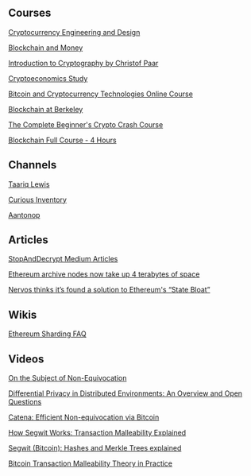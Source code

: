 Courses
-------
[Cryptocurrency Engineering and Design](https://ocw.mit.edu/courses/media-arts-and-sciences/mas-s62-cryptocurrency-engineering-and-design-spring-2018/lecture-videos/)

[Blockchain and Money](https://ocw.mit.edu/courses/sloan-school-of-management/15-s12-blockchain-and-money-fall-2018/video-lectures/)

[Introduction to Cryptography by Christof Paar](https://www.youtube.com/channel/UC1usFRN4LCMcfIV7UjHNuQg/videos)

[Cryptoeconomics Study](https://www.youtube.com/channel/UCGagQMCWglF-oGt8HKZfHNg/videos)

[Bitcoin and Cryptocurrency Technologies Online Course](https://www.youtube.com/channel/UCNcSSleedtfyDuhBvOQzFzQ/videos)

[Blockchain at Berkeley](https://www.youtube.com/c/BlockchainatBerkeley/videos)

[The Complete Beginner's Crypto Crash Course](https://www.youtube.com/playlist?list=PLU52pNodXIGdM6XDgHVG7DsPytlsrR_6b)

[Blockchain Full Course - 4 Hours](https://www.youtube.com/watch?v=QCvL-DWcojc)

Channels
-------
[Taariq Lewis](https://www.youtube.com/c/TaariqLewis/videos)

[Curious Inventory](https://www.youtube.com/c/CuriousInventor/videos)

[Aantonop](https://www.youtube.com/c/aantonop/videos)

Articles
-------
[StopAndDecrypt Medium Articles](https://hackernoon.com/u/stopanddecrypt)

[Ethereum archive nodes now take up 4 terabytes of space](https://decrypt.co/24779/ethereum-archive-nodes-now-take-up-4-terabytes-of-space)

[Nervos thinks it’s found a solution to Ethereum's “State Bloat”](https://decrypt.co/9702/nervos-thinks-its-found-a-solution-to-state-bloat)

Wikis
-------
[Ethereum Sharding FAQ](https://eth.wiki/sharding/Sharding-FAQs)

Videos
-------
[On the Subject of Non-Equivocation](https://www.youtube.com/watch?v=Ljayjau9-E0)

[Differential Privacy in Distributed Environments: An Overview and Open Questions](https://www.youtube.com/watch?v=A8GhByIEwrM)

[Catena: Efficient Non-equivocation via Bitcoin](https://www.youtube.com/watch?v=Xz12PbLSeVc)

[How Segwit Works: Transaction Malleability Explained](https://www.youtube.com/watch?v=zd6Xio3Pc1Y)

[Segwit (Bitcoin): Hashes and Merkle Trees explained](https://www.youtube.com/watch?v=3DhSYXjLEWE)

[Bitcoin Transaction Malleability Theory in Practice](https://www.youtube.com/watch?v=bmxu3r_CUKE)
